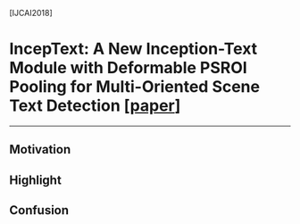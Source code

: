 
[IJCAI2018]

# IncepText: A New Inception-Text Module with Deformable PSROI Pooling for Multi-Oriented Scene Text Detection [[paper](https://arxiv.org/abs/1805.01167)]

---

## Motivation

## Highlight

## Confusion

